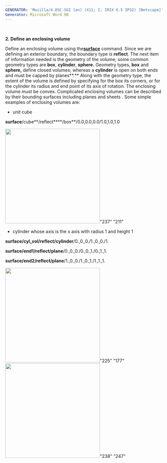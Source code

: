 ```yaml
---
GENERATOR: 'Mozilla/4.05C-SGI [en] (X11; I; IRIX 6.5 IP32) [Netscape]'
Generator: Microsoft Word 98
---
```


 

 **2. Define an enclosing volume**

Define an enclosing volume using the[**surface**](SURFACE.md) command.
Since we are defining an exterior boundary, the boundary type is
**reflect**. The next item of information needed is the geometry of the
volume; some common geometry types are **box**, **cylinder**,
**sphere.** Geometry types, **box** and **sphere,** define closed
volumes; whereas a **cylinder** is open on both ends and must be capped
by planes**.** Along with the geometry type, the extent of the volume is
defined by specifying for the box its corners, or for the cylinder its
radius and end point of its axis of rotation. The enclosing volume must
be convex. Complicated enclosing volumes can be described by their
bounding surfaces including planes and sheets . Some simple examples of
enclosing volumes are:


* unit cube

**surface**/cube**/reflect****/box**/0.0,0.0,0.0/1.0,1.0,1.0

<img height="300" width="300" src="Image219.gif">"237" "211"


* cylinder whose axis is the x axis with radius 1 and height 1

**surface/cyl\_vol/reflect/cylinder**/0.,0.,0./1.,0.,0./1.

**surface/end1/reflect/plane**/0.,0.,0./0.,0.,1./0.,1.,1.

**surface/end2/reflect/plane**/1.,0.,0./1.,0.,1./1.,1.,1.

<img height="300" width="300" src="Image220.gif">"225" "177"<img height="300" width="300" src="Image221.gif">"238"
"247"
